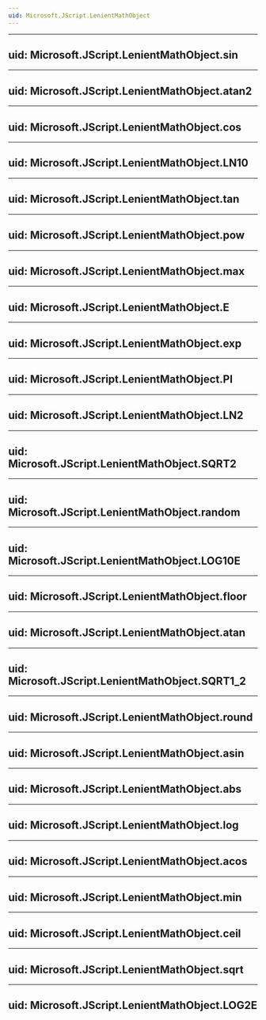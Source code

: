 ```yaml
---
uid: Microsoft.JScript.LenientMathObject
---
```


---
uid: Microsoft.JScript.LenientMathObject.sin
---

---
uid: Microsoft.JScript.LenientMathObject.atan2
---

---
uid: Microsoft.JScript.LenientMathObject.cos
---

---
uid: Microsoft.JScript.LenientMathObject.LN10
---

---
uid: Microsoft.JScript.LenientMathObject.tan
---

---
uid: Microsoft.JScript.LenientMathObject.pow
---

---
uid: Microsoft.JScript.LenientMathObject.max
---

---
uid: Microsoft.JScript.LenientMathObject.E
---

---
uid: Microsoft.JScript.LenientMathObject.exp
---

---
uid: Microsoft.JScript.LenientMathObject.PI
---

---
uid: Microsoft.JScript.LenientMathObject.LN2
---

---
uid: Microsoft.JScript.LenientMathObject.SQRT2
---

---
uid: Microsoft.JScript.LenientMathObject.random
---

---
uid: Microsoft.JScript.LenientMathObject.LOG10E
---

---
uid: Microsoft.JScript.LenientMathObject.floor
---

---
uid: Microsoft.JScript.LenientMathObject.atan
---

---
uid: Microsoft.JScript.LenientMathObject.SQRT1_2
---

---
uid: Microsoft.JScript.LenientMathObject.round
---

---
uid: Microsoft.JScript.LenientMathObject.asin
---

---
uid: Microsoft.JScript.LenientMathObject.abs
---

---
uid: Microsoft.JScript.LenientMathObject.log
---

---
uid: Microsoft.JScript.LenientMathObject.acos
---

---
uid: Microsoft.JScript.LenientMathObject.min
---

---
uid: Microsoft.JScript.LenientMathObject.ceil
---

---
uid: Microsoft.JScript.LenientMathObject.sqrt
---

---
uid: Microsoft.JScript.LenientMathObject.LOG2E
---
